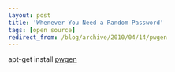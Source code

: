 ```yaml
---
layout: post
title: 'Whenever You Need a Random Password'
tags: [open source]
redirect_from: /blog/archive/2010/04/14/pwgen
---
```


apt-get install [pwgen](http://sourceforge.net/projects/pwgen/)

